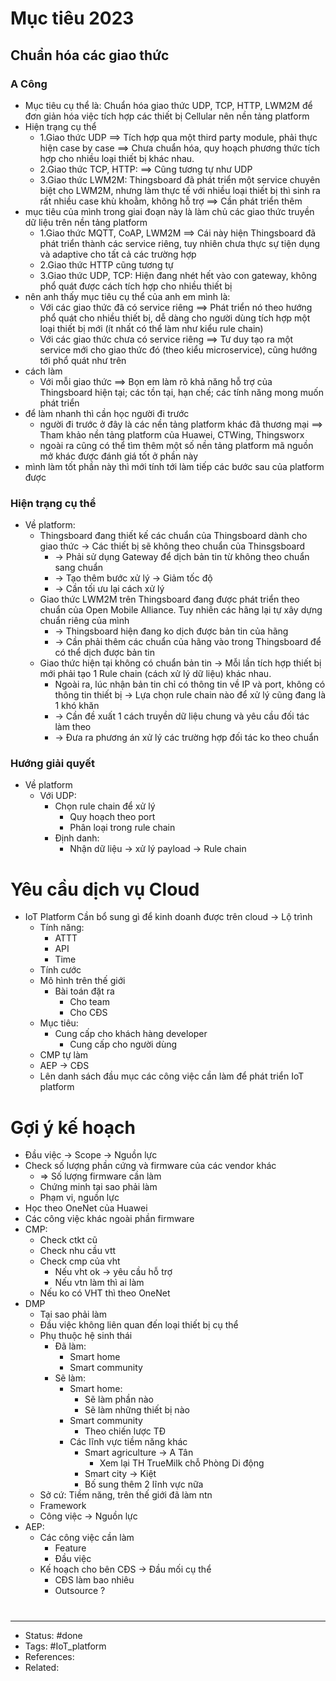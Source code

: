 # Mục tiêu 2023

## Chuẩn hóa các giao thức

### A Công
- Mục tiêu cụ thể là: Chuẩn hóa giao thức UDP, TCP, HTTP, LWM2M để đơn giản hóa việc tích hợp các thiết bị Cellular nên nền tảng platform
- Hiện trạng cụ thể
	- 1.Giao thức UDP ==> Tích hợp qua một third party module, phải thực hiện case by case ==> Chưa chuẩn hóa, quy hoạch phương thức tích hợp cho nhiều loại thiết bị khác nhau.
	- 2.Giao thức TCP, HTTP: ==> Cũng tương tự như UDP
	- 3.Giao thức LWM2M: Thingsboard đã phát triển một service chuyên biệt cho LWM2M, nhưng làm thực tế với nhiều loại thiết bị thì sinh ra rất nhiều case khù khoằm, không hỗ trợ ==> Cần phát triển thêm
- mục tiêu của mình trong giai đoạn này là làm chủ các giao thức truyền dữ liệu trên nền tảng platform
	- 1.Giao thức MQTT, CoAP, LWM2M ==> Cái này hiện Thingsboard đã phát triển thành các service riêng, tuy nhiên chưa thực sự tiện dụng và adaptive cho tất cả các trường hợp
	- 2.Giao thức HTTP cũng tương tự
	- 3.Giao thức UDP, TCP: Hiện đang nhét hết vào con gateway, không phổ quát được cách tích hợp cho nhiều thiết bị
- nên anh thấy mục tiêu cụ thể của anh em mình là:
	- Với các giao thức đã có service riêng ==> Phát triển nó theo hướng phổ quát cho nhiều thiết bị, dễ dàng cho người dùng tích hợp một loại thiết bị mới (ít nhất có thể làm như kiểu rule chain)
	- Với các giao thức chưa có service riêng ==> Tư duy tạo ra một service mới cho giao thức đó (theo kiểu microservice), cũng hướng tới phổ quát như trên
- cách làm
	- Với mỗi giao thức ==> Bọn em làm rõ khả năng hỗ trợ của Thingsboard hiện tại; các tồn tại, hạn chế; các tính năng mong muốn phát triển
- để làm nhanh thì cần học người đi trước
	- người đi trước ở đây là các nền tảng platform khác đã thương mại ==> Tham khảo nền tảng platform của Huawei, CTWing, Thingsworx
	- ngoài ra cũng có thể tìm thêm một số nền tảng platform mã nguồn mở khác được đánh giá tốt ở phần này
- mình làm tốt phần này thì mới tính tới làm tiếp các bước sau của platform được

### Hiện trạng cụ thể
- Về platform:
	- Thingsboard đang thiết kế các chuẩn của Thingsboard dành cho giao thức -> Các thiết bị sẽ không theo chuẩn của Thinsgsboard
		- -> Phải sử dụng Gateway để dịch bản tin từ không theo chuẩn sang chuẩn
		- -> Tạo thêm bước xử lý -> Giảm tốc độ
		- -> Cần tối ưu lại cách xử lý
	- Giao thức LWM2M trên Thingsboard đang được phát triển theo chuẩn của Open Mobile Alliance. Tuy nhiên các hãng lại tự xây dựng chuẩn riêng của mình
		- -> Thingsboard hiện đang ko dịch được bản tin của hãng
		- -> Cần phải thêm các chuẩn của hãng vào trong Thingsboard để có thể dịch được bản tin
	- Giao thức hiện tại không có chuẩn bản tin -> Mỗi lần tích hợp thiết bị mới phải tạo 1 Rule chain (cách xử lý dữ liệu) khác nhau.
		- Ngoài ra, lúc nhận bản tin chỉ có thông tin về IP và port, không có thông tin thiết bị -> Lựa chọn rule chain nào để xử lý cũng đang là 1 khó khăn
		- -> Cần đề xuất 1 cách truyền dữ liệu chung và yêu cầu đối tác làm theo
		- -> Đưa ra phương án xử lý các trường hợp đối tác ko theo chuẩn

### Hướng giải quyết
- Về platform
	- Với UDP:
		- Chọn rule chain để xử lý
			- Quy hoạch theo port
			- Phân loại trong rule chain
		- Định danh:
			- Nhận dữ liệu -> xử lý payload -> Rule chain

##


# Yêu cầu dịch vụ Cloud
- IoT Platform Cần bổ sung gì để kinh doanh được trên cloud -> Lộ trình
	- Tính năng:
		- ATTT
		- API
		- Time
	- Tính cước
	- Mô hình trên thế giới
		- Bài toán đặt ra
			- Cho team
			- Cho CĐS
	- Mục tiêu:
		- Cung cấp cho khách hàng developer
			- Cung cấp cho người dùng
	- CMP tự làm
	- AEP -> CĐS
	- Lên danh sách đầu mục các công việc cần làm để phát triển IoT platform

# Gợi ý kế hoạch
- Đầu việc -> Scope -> Nguồn lực
- Check số lượng phần cứng và firmware của các vendor khác
	- => Số lượng firmware cần làm
	- Chứng minh tại sao phải làm
	- Phạm vi, nguồn lực
- Học theo OneNet của Huawei
- Các công việc khác ngoài phần firmware
- CMP:
	- Check ctkt cũ
	- Check nhu cầu vtt
	- Check cmp của vht
		- Nếu vht ok -> yêu cầu hỗ trợ
		- Nếu vtn làm thì ai làm
	- Nếu ko có VHT thì theo OneNet
- DMP
	- Tại sao phải làm
	- Đầu việc không liên quan đến loại thiết bị cụ thể
	- Phụ thuộc hệ sinh thái
		- Đã làm:
			- Smart home
			- Smart community
		- Sẽ làm:
			- Smart home:
				- Sẽ làm phần nào
				- Sẽ làm những thiết bị nào
			- Smart community
				- Theo chiến lược TĐ
			- Các lĩnh vực tiềm năng khác
				- Smart agriculture -> A Tân
					- Xem lại TH TrueMilk chỗ Phòng Di động
				- Smart city -> Kiệt
				- Bố sung thêm 2 lĩnh vực nữa
	- Sở cứ: Tiềm năng, trên thế giới đã làm ntn
	- Framework
	- Công việc -> Nguồn lực
- AEP:
	- Các công việc cần làm
		- Feature
		- Đầu việc
	- Kế hoạch cho bên CĐS -> Đầu mối cụ thể
		- CĐS làm bao nhiêu
		- Outsource ?

#
---
- Status: #done
- Tags: #IoT_platform
- References:
- Related:
